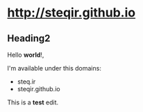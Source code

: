 # http://steqir.github.io
## Heading2
Hello **world**!,

I'm available under this domains:
- steq.ir
- steqir.github.io

This is a **test** edit.

